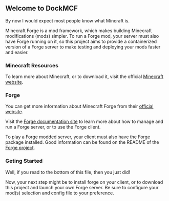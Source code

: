 ## Welcome to DockMCF

By now I would expect most people know what Mincraft is.

Minecraft Forge is a mod framework, which makes building Minecraft modifications (mods) simpler.  To run a Forge mod, your server must also have Forge running on it, so this project aims to provide a containerized version of a Forge server to make testing and deploying your mods faster and easier.

### Minecraft Resources

To learn more about Minecraft, or to download it, visit the official [Minecraft website](https://minecraft.net).

### Forge

You can get more information about Minecraft Forge from their [official website](https://files.minecraftforge.net/).

Visit the [Forge documentation site](http://mcforge.readthedocs.io/en/latest/) to learn more about how to manage and run a Forge server, or to use the Forge client.  

To play a Forge modded server, your client must also have the Forge package installed.  Good information can be found on the README of the [Forge project](https://github.com/MinecraftForge/MinecraftForge/blob/1.12.x/README.md).

### Geting Started

Well, if you read to the bottom of this file, then you just did!

Now, your next step might be to install forge on your client, or to download this project and launch your own Forge server.  Be sure to configure your mod(s) selection and config file to your preference.
